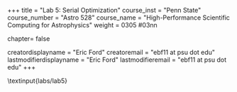 +++
title = "Lab 5: Serial Optimization"
course_inst = "Penn State"
course_number = "Astro 528"
course_name = "High-Performance Scientific Computing for Astrophysics"
weight = 0305  #03nn

chapter= false

creatordisplayname = "Eric Ford"
creatoremail = "ebf11 at psu dot edu"
lastmodifierdisplayname = "Eric Ford"
lastmodifieremail = "ebf11 at psu dot edu"
+++

\textinput{labs/lab5}

